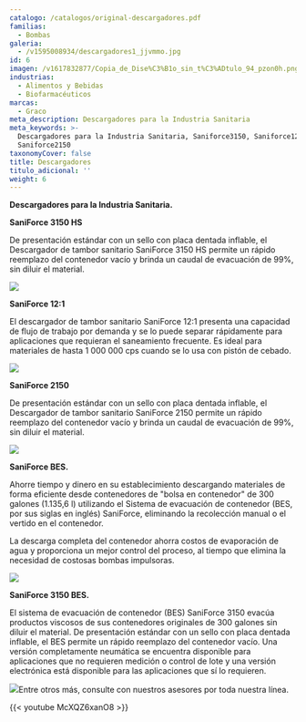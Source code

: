 ```yaml
---
catalogo: /catalogos/original-descargadores.pdf
familias:
  - Bombas
galeria:
  - /v1595008934/descargadores1_jjvmmo.jpg
id: 6
imagen: /v1617832877/Copia_de_Dise%C3%B1o_sin_t%C3%ADtulo_94_pzon0h.png
industrias:
  - Alimentos y Bebidas
  - Biofarmacéuticos
marcas:
  - Graco
meta_description: Descargadores para la Industria Sanitaria
meta_keywords: >-
  Descargadores para la Industria Sanitaria, Saniforce3150, Saniforce12:1,
  Saniforce2150
taxonomyCover: false
title: Descargadores
titulo_adicional: ''
weight: 6
---
```

**Descargadores para la Industria Sanitaria.**

**SaniForce 3150 HS**

De presentación estándar con un sello con placa dentada inflable, el Descargador de tambor sanitario SaniForce 3150 HS permite un rápido reemplazo del contenedor vacío y brinda un caudal de evacuación de 99%, sin diluir el material.

![](https://res.cloudinary.com/novatec/v1595008634/descargador_w1wukp.jpg)

**SaniForce 12:1**

El descargador de tambor sanitario SaniForce 12:1 presenta una capacidad de flujo de trabajo por demanda y se lo puede separar rápidamente para aplicaciones que requieran el saneamiento frecuente. Es ideal para materiales de hasta 1 000 000 cps cuando se lo usa con pistón de cebado.

![](https://res.cloudinary.com/novatec/v1595008762/12.1_k8dvip.jpg)

**SaniForce 2150**

De presentación estándar con un sello con placa dentada inflable, el Descargador de tambor sanitario SaniForce 2150 permite un rápido reemplazo del contenedor vacío y brinda un caudal de evacuación de 99%, sin diluir el material.

![](https://res.cloudinary.com/novatec/v1595008826/1250_zm1gy0.jpg)

**SaniForce BES.**

Ahorre tiempo y dinero en su establecimiento descargando materiales de forma eficiente desde contenedores de "bolsa en contenedor" de 300 galones (1.135,6 l) utilizando el Sistema de evacuación de contenedor (BES, por sus siglas en inglés) SaniForce, eliminando la recolección manual o el vertido en el contenedor.  
  
La descarga completa del contenedor ahorra costos de evaporación de agua y proporciona un mejor control del proceso, al tiempo que elimina la necesidad de costosas bombas impulsoras.

![](https://res.cloudinary.com/novatec/v1595024098/_jcr_content_weqnbq.jpg)

**SaniForce 3150 BES.**

El sistema de evacuación de contenedor (BES) SaniForce 3150 evacúa productos viscosos de sus contenedores originales de 300 galones sin diluir el material. De presentación estándar con un sello con placa dentada inflable, el BES permite un rápido reemplazo del contenedor vacío. Una versión completamente neumática se encuentra disponible para aplicaciones que no requieren medición o control de lote y una versión electrónica está disponible para las aplicaciones que sí lo requieren.

![](https://res.cloudinary.com/novatec/v1595024153/_jcr_content_1_wzdozc.jpg)Entre otros más, consulte con nuestros asesores por toda nuestra línea.

{{< youtube McXQZ6xanO8 >}}